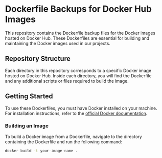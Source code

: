 # Dockerfile Backups for Docker Hub Images

This repository contains the Dockerfile backup files for the Docker images hosted on Docker Hub. These Dockerfiles are essential for building and maintaining the Docker images used in our projects.

## Repository Structure

Each directory in this repository corresponds to a specific Docker image hosted on Docker Hub. Inside each directory, you will find the Dockerfile and any additional scripts or files required to build the image.

## Getting Started

To use these Dockerfiles, you must have Docker installed on your machine. For installation instructions, refer to the [official Docker documentation](https://docs.docker.com/get-docker/).

### Building an Image

To build a Docker image from a Dockerfile, navigate to the directory containing the Dockerfile and run the following command:

```bash
docker build -t your-image-name .